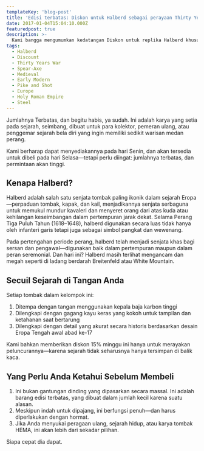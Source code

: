 ```yaml
---
templateKey: 'blog-post'
title: 'Edisi terbatas: Diskon untuk Halberd sebagai perayaan Thirty Years War'
date: 2017-01-04T15:04:10.000Z
featuredpost: true
description: >-
  Kami bangga mengumumkan kedatangan Diskon untuk replika Halberd khusus dalam jumlah terbatas—dibuat sebagai penghormatan kepada senjata legendaris yang digunakan sepanjang Perang Tiga Puluh Tahun.
tags:
  - Halberd
  - Discount
  - Thirty Years War
  - Spear-Axe
  - Medieval
  - Early Modern
  - Pike and Shot
  - Europe
  - Holy Roman Empire
  - Steel
---
```


Jumlahnya Terbatas, dan begitu habis, ya sudah. ​​Ini adalah karya yang setia pada sejarah, seimbang, dibuat untuk para kolektor, pemeran ulang, atau penggemar sejarah bela diri yang ingin memiliki sedikit warisan medan perang.

Kami berharap dapat menyediakannya pada hari Senin, dan akan tersedia untuk dibeli pada hari Selasa—tetapi perlu diingat: jumlahnya terbatas, dan permintaan akan tinggi.

## Kenapa Halberd?

Halberd adalah salah satu senjata tombak paling ikonik dalam sejarah Eropa—perpaduan tombak, kapak, dan kail, menjadikannya senjata serbaguna untuk memukul mundur kavaleri dan menyeret orang dari atas kuda atau kehilangan keseimbangan dalam pertempuran jarak dekat. Selama Perang Tiga Puluh Tahun (1618–1648), halberd digunakan secara luas tidak hanya oleh infanteri garis tetapi juga sebagai simbol pangkat dan wewenang.

Pada pertengahan periode perang, halberd telah menjadi senjata khas bagi sersan dan pengawal—digunakan baik dalam pertempuran maupun dalam peran seremonial. Dan hari ini? Halberd masih terlihat mengancam dan megah seperti di ladang berdarah Breitenfeld atau White Mountain.

## Secuil Sejarah di Tangan Anda

Setiap tombak dalam kelompok ini:

1. Ditempa dengan tangan menggunakan kepala baja karbon tinggi
2. Dilengkapi dengan gagang kayu keras yang kokoh untuk tampilan dan ketahanan saat bertarung
3. Dilengkapi dengan detail yang akurat secara historis berdasarkan desain Eropa Tengah awal abad ke-17

Kami bahkan memberikan diskon 15% minggu ini hanya untuk merayakan peluncurannya—karena sejarah tidak seharusnya hanya tersimpan di balik kaca.

## Yang Perlu Anda Ketahui Sebelum Membeli

1. Ini bukan gantungan dinding yang dipasarkan secara massal. Ini adalah barang edisi terbatas, yang dibuat dalam jumlah kecil karena suatu alasan.
2. Meskipun indah untuk dipajang, ini berfungsi penuh—dan harus diperlakukan dengan hormat.
3. Jika Anda menyukai peragaan ulang, sejarah hidup, atau karya tombak HEMA, ini akan lebih dari sekadar pilihan.

Siapa cepat dia dapat.
